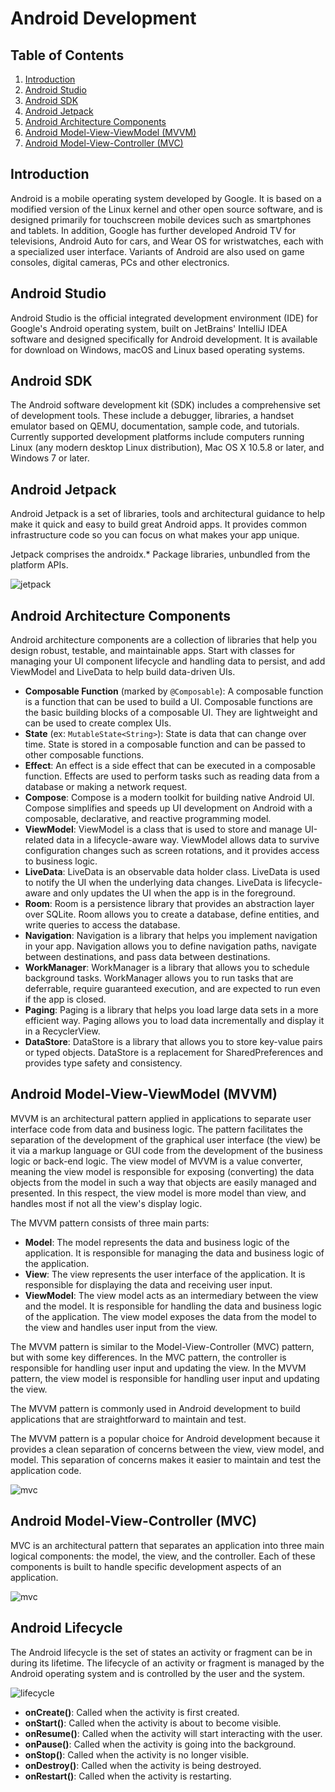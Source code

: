 # Android Development

## Table of Contents
1. [Introduction](#introduction)
2. [Android Studio](#android-studio)
3. [Android SDK](#android-sdk)
4. [Android Jetpack](#android-jetpack)
5. [Android Architecture Components](#android-architecture-components)
6. [Android Model-View-ViewModel (MVVM)](#android-model-view-viewmodel-mvvm)
7. [Android Model-View-Controller (MVC)](#android-model-view-controller-mvc)

## Introduction

Android is a mobile operating system developed by Google. It is based on a modified version of the Linux kernel and other open source software, 
and is designed primarily for touchscreen mobile devices such as smartphones and tablets. 
In addition, Google has further developed Android TV for televisions, Android Auto for cars, and Wear OS for wristwatches, each with a specialized user interface. 
Variants of Android are also used on game consoles, digital cameras, PCs and other electronics.

## Android Studio

Android Studio is the official integrated development environment (IDE) for Google's Android operating system,
built on JetBrains' IntelliJ IDEA software and designed specifically for Android development. It is available for download on Windows, macOS and Linux based operating systems.

## Android SDK

The Android software development kit (SDK) includes a comprehensive set of development tools. 
These include a debugger, libraries, a handset emulator based on QEMU, documentation, sample code, and tutorials. 
Currently supported development platforms include computers running Linux (any modern desktop Linux distribution), Mac OS X 10.5.8 or later, and Windows 7 or later.

## Android Jetpack

Android Jetpack is a set of libraries, tools and architectural guidance to help make it quick and easy to build great Android apps. 
It provides common infrastructure code so you can focus on what makes your app unique.

Jetpack comprises the androidx.* Package libraries, unbundled from the platform APIs.

![jetpack](./img/jet.png)

## Android Architecture Components

Android architecture components are a collection of libraries that help you design robust, testable, and maintainable apps. 
Start with classes for managing your UI component lifecycle and handling data to persist, and add ViewModel and LiveData to help build data-driven UIs.

- **Composable Function** (marked by `@Composable`): A composable function is a function that can be used to build a UI. 
  Composable functions are the basic building blocks of a composable UI. 
  They are lightweight and can be used to create complex UIs.
- **State** (ex: `MutableState<String>`): State is data that can change over time. 
  State is stored in a composable function and can be passed to other composable functions.
- **Effect**: An effect is a side effect that can be executed in a composable function. 
  Effects are used to perform tasks such as reading data from a database or making a network request.
- **Compose**: Compose is a modern toolkit for building native Android UI. 
  Compose simplifies and speeds up UI development on Android with a composable, declarative, and reactive programming model.
- **ViewModel**: ViewModel is a class that is used to store and manage UI-related data in a lifecycle-aware way. 
  ViewModel allows data to survive configuration changes such as screen rotations, and it provides access to business logic.
- **LiveData**: LiveData is an observable data holder class. 
  LiveData is used to notify the UI when the underlying data changes. 
  LiveData is lifecycle-aware and only updates the UI when the app is in the foreground.
- **Room**: Room is a persistence library that provides an abstraction layer over SQLite. 
  Room allows you to create a database, define entities, and write queries to access the database.
- **Navigation**: Navigation is a library that helps you implement navigation in your app. 
  Navigation allows you to define navigation paths, navigate between destinations, and pass data between destinations.
- **WorkManager**: WorkManager is a library that allows you to schedule background tasks. 
  WorkManager allows you to run tasks that are deferrable, require guaranteed execution, and are expected to run even if the app is closed.
- **Paging**: Paging is a library that helps you load large data sets in a more efficient way. 
  Paging allows you to load data incrementally and display it in a RecyclerView.
- **DataStore**: DataStore is a library that allows you to store key-value pairs or typed objects. 
  DataStore is a replacement for SharedPreferences and provides type safety and consistency.

## Android Model-View-ViewModel (MVVM)

MVVM is an architectural pattern applied in applications to separate user interface code from data and business logic.
The pattern facilitates the separation of the development of the graphical user interface (the view)
be it via a markup language or GUI code from the development of the business logic or back-end logic.
The view model of MVVM is a value converter, meaning the view model is responsible for exposing (converting) the data objects from the model in such a way that objects are easily managed and presented.
In this respect, the view model is more model than view, and handles most if not all the view's display logic.

The MVVM pattern consists of three main parts:

- **Model**: The model represents the data and business logic of the application. 
  It is responsible for managing the data and business logic of the application.
- **View**: The view represents the user interface of the application. 
  It is responsible for displaying the data and receiving user input.
- **ViewModel**: The view model acts as an intermediary between the view and the model. 
  It is responsible for handling the data and business logic of the application. 
  The view model exposes the data from the model to the view and handles user input from the view.

The MVVM pattern is similar to the Model-View-Controller (MVC) pattern, but with some key differences.
In the MVC pattern, the controller is responsible for handling user input and updating the view.
In the MVVM pattern, the view model is responsible for handling user input and updating the view.

The MVVM pattern is commonly used in Android development
to build applications that are straightforward to maintain and test.

The MVVM pattern is a popular choice for Android development
because it provides a clean separation of concerns between the view,
view model, and model.
This separation of concerns makes it easier to maintain and test the application code.

![mvc](./img/MVVMSchema.png)

## Android Model-View-Controller (MVC)

MVC is an architectural pattern that separates an application into three main logical components: the model, the view, and the controller.
Each of these components is built to handle specific development aspects of an application.

![mvc](./img/mvc.png)

## Android Lifecycle

The Android lifecycle is the set of states an activity or fragment can be in during its lifetime.
The lifecycle of an activity or fragment is managed by the Android operating system and is controlled by the user and the system.

![lifecycle](./img/lifecycle.png)

- **onCreate()**: Called when the activity is first created.
- **onStart()**: Called when the activity is about to become visible.
- **onResume()**: Called when the activity will start interacting with the user.
- **onPause()**: Called when the activity is going into the background.
- **onStop()**: Called when the activity is no longer visible.
- **onDestroy()**: Called when the activity is being destroyed.
- **onRestart()**: Called when the activity is restarting.